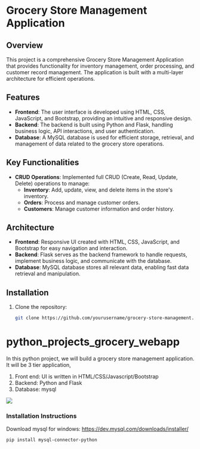 # Grocery Store Management Application

## Overview
This project is a comprehensive Grocery Store Management Application that provides functionality for inventory management, order processing, and customer record management. The application is built with a multi-layer architecture for efficient operations.

## Features
- **Frontend**: The user interface is developed using HTML, CSS, JavaScript, and Bootstrap, providing an intuitive and responsive design.
- **Backend**: The backend is built using Python and Flask, handling business logic, API interactions, and user authentication.
- **Database**: A MySQL database is used for efficient storage, retrieval, and management of data related to the grocery store operations.

## Key Functionalities
- **CRUD Operations**: Implemented full CRUD (Create, Read, Update, Delete) operations to manage:
  - **Inventory**: Add, update, view, and delete items in the store's inventory.
  - **Orders**: Process and manage customer orders.
  - **Customers**: Manage customer information and order history.

## Architecture
- **Frontend**: Responsive UI created with HTML, CSS, JavaScript, and Bootstrap for easy navigation and interaction.
- **Backend**: Flask serves as the backend framework to handle requests, implement business logic, and communicate with the database.
- **Database**: MySQL database stores all relevant data, enabling fast data retrieval and manipulation.

## Installation
1. Clone the repository:
   ```bash
   git clone https://github.com/yourusername/grocery-store-management.git
# python_projects_grocery_webapp
In this python project, we will build a grocery store management application. It will be 3 tier application,
1. Front end: UI is written in HTML/CSS/Javascript/Bootstrap
2. Backend: Python and Flask
3. Database: mysql

![](homepage.JPG)

### Installation Instructions

Download mysql for windows: https://dev.mysql.com/downloads/installer/

`pip install mysql-connector-python`




